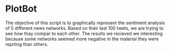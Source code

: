 # PlotBot
The objective of this script is to graphically represent the sentiment analysis of 5 different news networks. Based on their last 100 twets, we are trying to see how thay compar to each other. The results we recieved we interesting because some networks seemed more negative in the material they were reprting than others.
